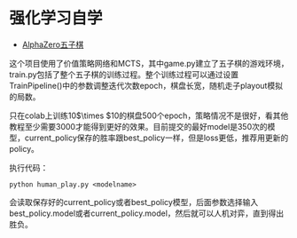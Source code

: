 # 强化学习自学

- [AlphaZero五子棋](https://github.com/hangzhang23/ReinforcementLearning/tree/main/AlphaZero)

这个项目使用了价值策略网络和MCTS，其中game.py建立了五子棋的游戏环境，train.py包括了整个五子棋的训练过程。整个训练过程可以通过设置TrainPipeline()中的参数调整迭代次数epoch，棋盘长宽，随机走子playout模拟的局数。

只在colab上训练10$\times $10的棋盘500个epoch，策略情况不是很好，看其他教程至少需要3000才能得到更好的效果。目前提交的最好model是350次的模型，current_policy保存的胜率跟best_policy一样，但是loss更低，推荐用更新的policy。

执行代码：
```
python human_play.py <modelname>
```
会读取保存好的current_policy或者best_policy模型，后面参数<modelname>选择输入best_policy.model或者current_policy.model，然后就可以人机对弈，直到得出胜负。
